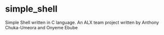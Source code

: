 # simple_shell
Simple Shell written in C language. An ALX team project written by Anthony Chuka-Umeora and Onyeme Ebube

